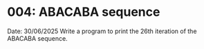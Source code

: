 # 004: ABACABA sequence

Date: 30/06/2025
Write a program to print the 26th iteration of the ABACABA sequence.
